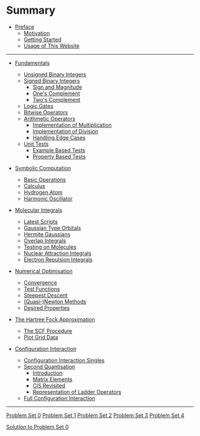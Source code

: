 # Summary

- [Preface](00-preface.md)
    - [Motivation](00-preface/01-motivation.md)
    - [Getting Started](00-preface/02-getting_started.md)
    - [Usage of This Website](00-preface/03-mdbook_usage.md)

---

- [Fundamentals](01-fundamentals.md)
    - [Unsigned Binary Integers](01-fundamentals/01-unsigned_binary_integers.md)
    - [Signed Binary Integers](01-fundamentals/02-signed_binary_integers.md)
        - [Sign and Magnitude](01-fundamentals/02-signed_binary_integers/01-sign_and_magnitude.md)
        - [One's Complement](01-fundamentals/02-signed_binary_integers/02-ones_complement.md)
        - [Two's Complement](01-fundamentals/02-signed_binary_integers/03-twos_complement.md)
    - [Logic Gates](01-fundamentals/03-logic_gates.md)
    - [Bitwise Operators](01-fundamentals/04-bitwise_operators.md)
    - [Arithmetic Operators](01-fundamentals/05-arithmetic_operators.md)
        - [Implementation of Multiplication](01-fundamentals/05-arithmetic_operators/01-impl_multiplication.md)
        - [Implementation of Division](01-fundamentals/05-arithmetic_operators/02-impl_division.md)
        - [Handling Edge Cases](01-fundamentals/05-arithmetic_operators/03-edge_cases.md)
    - [Unit Tests](01-fundamentals/06-unit_tests.md)
        - [Example Based Tests](01-fundamentals/06-unit_tests/01-example_based_tests.md)
        - [Property Based Tests](01-fundamentals/06-unit_tests/02-property_based_tests.md)

- [Symbolic Computation](02-symbolic_computation.md)
    - [Basic Operations](02-symbolic_computation/01-basic_operations.md)
    - [Calculus](02-symbolic_computation/02-calculus.md)
    - [Hydrogen Atom](02-symbolic_computation/03-hydrogen_atom.md)
    - [Harmonic Oscillator](02-symbolic_computation/04-harmonic_oscillator.md)

- [Molecular Integrals](03-molecular_integrals.md)
    - [Latest Scripts]()
    - [Gaussian Type Orbitals](03-molecular_integrals/01-gaussian_orbitals.md)
    - [Hermite Gaussians](03-molecular_integrals/02-hermite_gaussians.md)
    - [Overlap Integrals](03-molecular_integrals/03-overlap_integrals.md)
    - [Testing on Molecules](03-molecular_integrals/04-testing_on_molecules.md)
    - [Nuclear Attraction Integrals](03-molecular_integrals/05-nuclear_attraction_integrals.md)
    - [Electron Repulsion Integrals](03-molecular_integrals/06-electron_repulsion_integrals.md)

- [Numerical Optimisation](04-numerical_optimisation.md)
    - [Convergence](04-numerical_optimisation/01-convergence.md)
    - [Test Functions](04-numerical_optimisation/02-test_functions.md)
    - [Steepest Descent](04-numerical_optimisation/03-steepest_descent.md)
    - [(Quasi-)Newton Methods](04-numerical_optimisation/04-newton_methods.md)
    - [Desired Properties](04-numerical_optimisation/desirable_properties.md)

- [The Hartree Fock Approximation]()
    - [The SCF Procedure]()
    - [Plot Grid Data]()

- [Configuration Interaction]()
    - [Configuration Interaction Singles]()
    - [Second Quantisation]()
        - [Introduction]()
        - [Matrix Elements]()
        - [CIS Revisited]()
        - [Representation of Ladder Operators]()
    - [Full Configuration Interaction]()

---

[Problem Set 0](psets/pset_00.md)
[Problem Set 1](psets/pset_01.md)
[Problem Set 2](psets/pset_02.md)
[Problem Set 3]()
[Problem Set 4]()

[Solution to Problem Set 0](psets/sol_pset_00.md)


